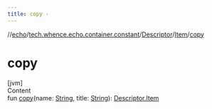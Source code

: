 ```yaml
---
title: copy -
---
```

//[echo](../../../index.md)/[tech.whence.echo.container.constant](../../index.md)/[Descriptor](../index.md)/[Item](index.md)/[copy](copy.md)



# copy  
[jvm]  
Content  
fun [copy](copy.md)(name: [String](https://kotlinlang.org/api/latest/jvm/stdlib/kotlin/-string/index.html), title: [String](https://kotlinlang.org/api/latest/jvm/stdlib/kotlin/-string/index.html)): [Descriptor.Item](index.md)  



